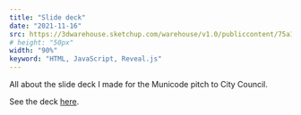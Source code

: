 ```yaml
---
title: "Slide deck"
date: "2021-11-16"
src: https://3dwarehouse.sketchup.com/warehouse/v1.0/publiccontent/75a1d2b5-fde9-4680-b46b-6d20cd41edf4
# height: "50px"
width: "90%"
keyword: "HTML, JavaScript, Reveal.js"
---
```


All about the slide deck I made for the Municode pitch to City Council.

See the deck [here](https://municode.us).
